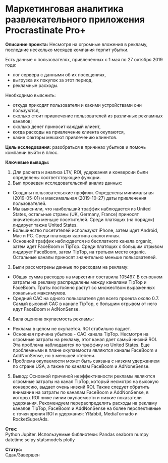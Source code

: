 # Маркетинговая аналитика развлекательного приложения Procrastinate Pro+

**Описание проекта:** Несмотря на огромные вложения в рекламу, последние несколько месяцев компания терпит убытки.

Есть данные о пользователях, привлечённых с 1 мая по 27 октября 2019 года:
* лог сервера с данными об их посещениях,
* выгрузка их покупок за этот период,
* рекламные расходы.

Необходимо выяснить:
* откуда приходят пользователи и какими устройствами они пользуются,
* сколько стоит привлечение пользователей из различных рекламных каналов;
* сколько денег приносит каждый клиент,
* когда расходы на привлечение клиента окупаются,
* какие факторы мешают привлечению клиентов.

**Цель исследования:** разобраться в причинах убытков и помочь компании выйти в плюс.

**Ключевые выводы:**

1. Для расчета и анализа LTV, ROI, удержания и конверсии были определены соответствующие функции.
2. Был проведен исследовательский анализ данных:
* Созданы пользовательские профили. Определены минимальная (2019-05-01) и максимальная (2019-10-27) даты привлечения пользователей.
* Мы выяснили, что наибольший траффик наблюдается из United States, остальные страны (UK, Germany, France) приносят значительно меньше посетителей. Среди платящих (на порядок) лидирует также United States.
* Большинство посетителей используют iPhone, затем идет Android, Mac и PC. Среди платящих картина аналогичная.
* Основной траффик наблюдается из бесплатного канала organic, затем идет FaceBoom и TipTop. Среди платящих с большим отрывом лидирует FaceBoom, затем TipTop, на третьем месте organic. Остальные каналы приносят значительно меньше пользователей.

3. Были рассмотрены данные по расходам на рекламу:
* Общая сумма расходов на маркетинг составила 105497. В основном затраты на рекламу распределены между каналами TipTop и FaceBoom. Траты постоянно растут со множеством выраженных локальных максимумов.
* Средний CAC на одного пользователя для всего проекта около 0.7. Самый высокий CAC в канале TipTop, с большим отрывом от него идут FaceBoom и AdNonSense.

4. Бала оценена окупаемость рекламы:
* Реклама в целом не окупается. ROI стабильно падает.
* Основная причина убытков - CAC канала TipTop. Несмотря на огромные затраты на рекламу, этот канал дает самый низкий ROI. Эта проблема наблюдаются по траффику из United States. Еще проблемными в плане окупаемости являются каналы FaceBoom и AddNonSense, но в меньшей степени.
* Проблема окупаемости может быть связана с низким удержанием по стране USA, а также по каналам FaceBoom и AdNoneSense.

5. Вывод: Основной причиной неэффективности рекламы являются огромные затраты на канал TipTop, который несмотря на высокую конверсию, выдает очень низкий ROI. Также следует обратить внимание на затраты по каналам FaceBoom и AddNonSense, в которых ROI ниже линии окупаемости и низкие показатели удержания. Рекомендуем перераспределить расходы на рекламу каналов TipTop, FaceBoom и AddNonSense на более перспективные с точки зрения ROI и удержания: YRabbit, MediaTornado и RocketSuperAds.

**Стек:**<br>
Python Jupiter. 
Используемые библиотеки: Pandas seaborn numpy datetime scipy statsmodels plotly
 
**Статус:**<br>
Сдан/Завершен